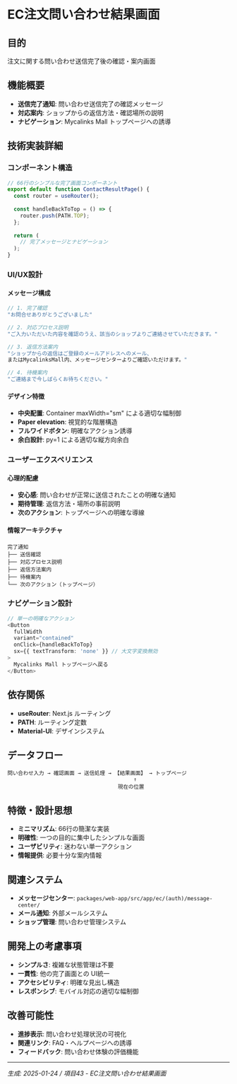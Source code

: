 # EC注文問い合わせ結果画面

## 目的
注文に関する問い合わせ送信完了後の確認・案内画面

## 機能概要
- **送信完了通知**: 問い合わせ送信完了の確認メッセージ
- **対応案内**: ショップからの返信方法・確認場所の説明
- **ナビゲーション**: Mycalinks Mall トップページへの誘導

## 技術実装詳細

### コンポーネント構造
```typescript
// 66行のシンプルな完了画面コンポーネント
export default function ContactResultPage() {
  const router = useRouter();
  
  const handleBackToTop = () => {
    router.push(PATH.TOP);
  };
  
  return (
    // 完了メッセージとナビゲーション
  );
}
```

### UI/UX設計

#### メッセージ構成
```typescript
// 1. 完了確認
"お問合せありがとうございました"

// 2. 対応プロセス説明
"ご入力いただいた内容を確認のうえ、該当のショップよりご連絡させていただきます。"

// 3. 返信方法案内
"ショップからの返信はご登録のメールアドレスへのメール、
またはMycalinksMall内、メッセージセンターよりご確認いただけます。"

// 4. 待機案内
"ご連絡まで今しばらくお待ちください。"
```

#### デザイン特徴
- **中央配置**: Container maxWidth="sm" による適切な幅制御
- **Paper elevation**: 視覚的な階層構造
- **フルワイドボタン**: 明確なアクション誘導
- **余白設計**: py=1 による適切な縦方向余白

### ユーザーエクスペリエンス

#### 心理的配慮
- **安心感**: 問い合わせが正常に送信されたことの明確な通知
- **期待管理**: 返信方法・場所の事前説明
- **次のアクション**: トップページへの明確な導線

#### 情報アーキテクチャ
```
完了通知
├── 送信確認
├── 対応プロセス説明
├── 返信方法案内
├── 待機案内
└── 次のアクション（トップページ）
```

### ナビゲーション設計
```typescript
// 単一の明確なアクション
<Button
  fullWidth
  variant="contained"
  onClick={handleBackToTop}
  sx={{ textTransform: 'none' }} // 大文字変換無効
>
  Mycalinks Mall トップページへ戻る
</Button>
```

## 依存関係
- **useRouter**: Next.js ルーティング
- **PATH**: ルーティング定数
- **Material-UI**: デザインシステム

## データフロー
```
問い合わせ入力 → 確認画面 → 送信処理 → 【結果画面】 → トップページ
                                        ↑
                                   現在の位置
```

## 特徴・設計思想
- **ミニマリズム**: 66行の簡潔な実装
- **明確性**: 一つの目的に集中したシンプルな画面
- **ユーザビリティ**: 迷わない単一アクション
- **情報提供**: 必要十分な案内情報

## 関連システム
- **メッセージセンター**: `packages/web-app/src/app/ec/(auth)/message-center/`
- **メール通知**: 外部メールシステム
- **ショップ管理**: 問い合わせ管理システム

## 開発上の考慮事項
- **シンプルさ**: 複雑な状態管理は不要
- **一貫性**: 他の完了画面との UI統一
- **アクセシビリティ**: 明確な見出し構造
- **レスポンシブ**: モバイル対応の適切な幅制御

## 改善可能性
- **進捗表示**: 問い合わせ処理状況の可視化
- **関連リンク**: FAQ・ヘルプページへの誘導
- **フィードバック**: 問い合わせ体験の評価機能

---
*生成: 2025-01-24 / 項目43 - EC注文問い合わせ結果画面* 